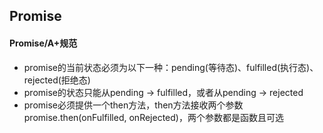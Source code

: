 ## Promise

#### Promise/A+规范

- promise的当前状态必须为以下一种：pending(等待态)、fulfilled(执行态)、rejected(拒绝态)
- promise的状态只能从pending -> fulfilled，或者从pending -> rejected
- promise必须提供一个then方法，then方法接收两个参数promise.then(onFulfilled, onRejected)，两个参数都是函数且可选

